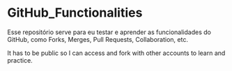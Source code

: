 # GitHub_Functionalities
Esse repositório serve para eu testar e aprender as funcionalidades do GitHub, como Forks, Merges, Pull Requests, Collaboration, etc.

It has to be public so I can access and fork with other accounts to learn and practice.